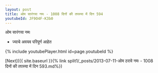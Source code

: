 ```yaml
---
layout: post
title: ओम सारंगया नमः - 1008 दिनों की तपस्या में दिन 594
youtubeId: JF9O4F-K3b0
---
```

 
 
 ओम सारंगया नमः  
 
 -  ज्याचे अवयव परिपूर्ण आहेत 
 
  
 
  
 
 
 
 
 
 


{% include youtubePlayer.html id=page.youtubeId %}
 
[Next]({{ site.baseurl }}{% link  split1/_posts/2013-07-11-ओम ठरावे नमः - 1008 दिनों की तपस्या में दिन 593.md%})
 
